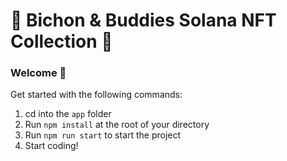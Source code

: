 # 🐶 Bichon & Buddies Solana NFT Collection 🐶
### Welcome 👋
Get started with the following commands:

1. cd into the `app` folder
2. Run `npm install` at the root of your directory
3. Run `npm run start` to start the project
4. Start coding!
